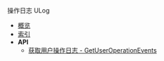 <div class="sidebar_title ">操作日志 ULog</div>


- [概览](api/ulog-api/README.md)
- [索引](api/ulog-api/index.md)
- **API**
    - [获取用户操作日志 - GetUserOperationEvents](api/ulog-api/get_user_operation_events)
